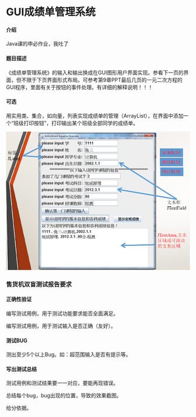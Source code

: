 # GUI成绩单管理系统

#### 介绍
Java课的申必作业，我吐了

#### 题目描述
《成绩单管理系统》的输入和输出换成在GUI图形用户界面实现。参看下一页的界面，但不限于下页界面形式布局。可参考第9章PPT最后几页的一元二次方程的GUI程序，里面有关于按钮的事件处理。有详细的解释说明！！！

#### 可选
用实用类、集合，如向量，列表实现成绩单的管理（ArrayList），在界面中添加一个“班级打印按钮”，打印输出某个班级全部同学的成绩单。

![GUI成绩单要求](resources/images/GUI成绩单要求new.png "GUI成绩单要求")
### 售货机双盲测试报告要求

#### 正确性验证
编写测试用例，用于测试功能要求能否全面满足。

编写测试用例，用于测试输入是否正确（友好）。

#### 测试BUG
测出至少5个以上Bug。如：超范围输入是否有提示等。

#### 写出测试总结
测试用例和测试结果要一一对应，要能再现错误。

总结每个bug，bug出现的位置，导致的效果截图。

给分依据。
